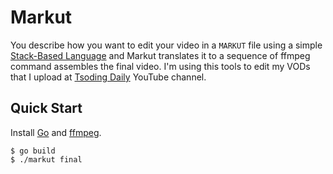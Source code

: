 # Markut

You describe how you want to edit your video in a `MARKUT` file using a simple [Stack-Based Language](https://en.wikipedia.org/wiki/Stack-oriented_programming) and Markut translates it to a sequence of ffmpeg command assembles the final video. I'm using this tools to edit my VODs that I upload at [Tsoding Daily](https://youtube.com/@TsodingDaily) YouTube channel.

## Quick Start

Install [Go](https://golang.org/) and [ffmpeg](https://www.ffmpeg.org/).

```console
$ go build
$ ./markut final
```

<!-- TODO: document available stacks of Markut language -->
<!-- TODO: document available types and values of Markut language -->
<!-- TODO: document available commands of Markut language -->
